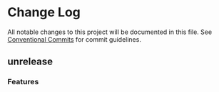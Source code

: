 # Change Log

All notable changes to this project will be documented in this file.
See [Conventional Commits](https://conventionalcommits.org) for commit guidelines.

## unrelease

### Features
